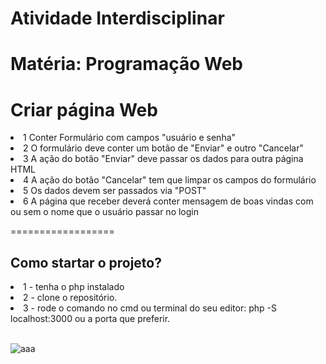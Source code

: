 # Atividade Interdisciplinar
# Matéria: Programação Web

<h1>Criar página Web</h1>
<li>1 Conter Formulário com campos "usuário e senha"</li>
<li>2 O formulário deve conter um botão de "Enviar" e outro "Cancelar"</li>
<li>3 A ação do botão "Enviar" deve passar os dados para outra página HTML</li>
<li>4 A ação do botão "Cancelar" tem que limpar os campos do formulário</li>
<li>5 Os dados devem ser passados via "POST"</li>
<li>6 A página que receber deverá conter mensagem de boas vindas com ou sem o nome que o usuário passar no login</li>

<p>==================</p>
<h2>Como startar o projeto?</h2>
<li>1 - tenha o php instalado</li>
<li>2 - clone o repositório.</li>
<li>3 - rode o comando no cmd ou terminal do seu editor: php -S localhost:3000 ou a porta que preferir.</li>
<br>



![aaa](https://user-images.githubusercontent.com/88629170/198172765-d2b25d4f-28d7-4106-8c12-b69f34a53a80.png)
